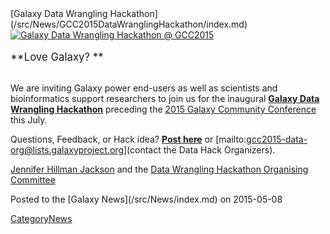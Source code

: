 <div class='newsItemHeader'>[Galaxy Data Wrangling Hackathon](/src/News/GCC2015DataWranglingHackathon/index.md)</div>

<div class='center'><a href='http://gcc2015.tsl.ac.uk/data-hackathon/'><img src="/src/Images/Logos/GCC2015DataHack400.png" alt="Galaxy Data Wrangling Hackathon @ GCC2015" /></a>
<br /><br />
<span style="font-size: larger;"> **Love Galaxy? **</span>
<br /><br />
</div>

We are inviting Galaxy power end-users as well as scientists and bioinformatics support researchers to join us for the inaugural **[Galaxy Data Wrangling Hackathon](http://gcc2015.tsl.ac.uk/data-hackathon)** preceding the [2015 Galaxy Community Conference](http://gcc2015.tsl.ac.uk/) this July. 

Questions, Feedback, or Hack idea? **[Post here](https://biostar.usegalaxy.org/p/12106/)** or [mailto:gcc2015-data-org@lists.galaxyproject.org](contact the Data Hack Organizers).

[Jennifer Hillman Jackson](/src/JenniferJackson/index.md) and the [Data Wrangling Hackathon Organising Committee](http://gcc2015.tsl.ac.uk/organisers/#Data_Wrangling_Hackathon_Committee)

<div class='newsItemFooter'>Posted to the [Galaxy News](/src/News/index.md) on 2015-05-08</div>

[CategoryNews](/src/CategoryNews/index.md)
